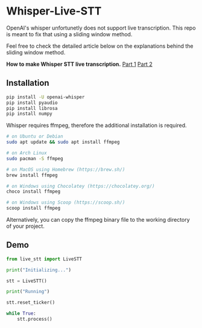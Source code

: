 # Whisper-Live-STT

OpenAI's whisper unfortunetly does not support live transcription. This repo is meant to fix that using a sliding window method.

Feel free to check the detailed article below on the explanations behind the sliding window method.

**How to make Whisper STT live transcription.**
[Part 1](https://medium.com/p/79c628984fc6)
[Part 2](https://medium.com/@pcb.it18/how-to-make-whisper-stt-live-transcription-part-2-5daa1dfa3be8)
## Installation

```bash
pip install -U openai-whisper
pip install pyaudio
pip install librosa
pip install numpy
```

Whisper requires ffmpeg, therefore the additional installation is required. 
```bash
# on Ubuntu or Debian
sudo apt update && sudo apt install ffmpeg

# on Arch Linux
sudo pacman -S ffmpeg

# on MacOS using Homebrew (https://brew.sh/)
brew install ffmpeg

# on Windows using Chocolatey (https://chocolatey.org/)
choco install ffmpeg

# on Windows using Scoop (https://scoop.sh/)
scoop install ffmpeg
```

Alternatively, you can copy the ffmpeg binary file to the working directory of your project.

## Demo

```python
from live_stt import LiveSTT

print("Initializing...")

stt = LiveSTT()

print("Running")

stt.reset_ticker()

while True:
    stt.process()
```
